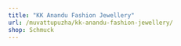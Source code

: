 ```yaml
---
title: "KK Anandu Fashion Jewellery"
url: /muvattupuzha/kk-anandu-fashion-jewellery/
shop: Schmuck
---
```

